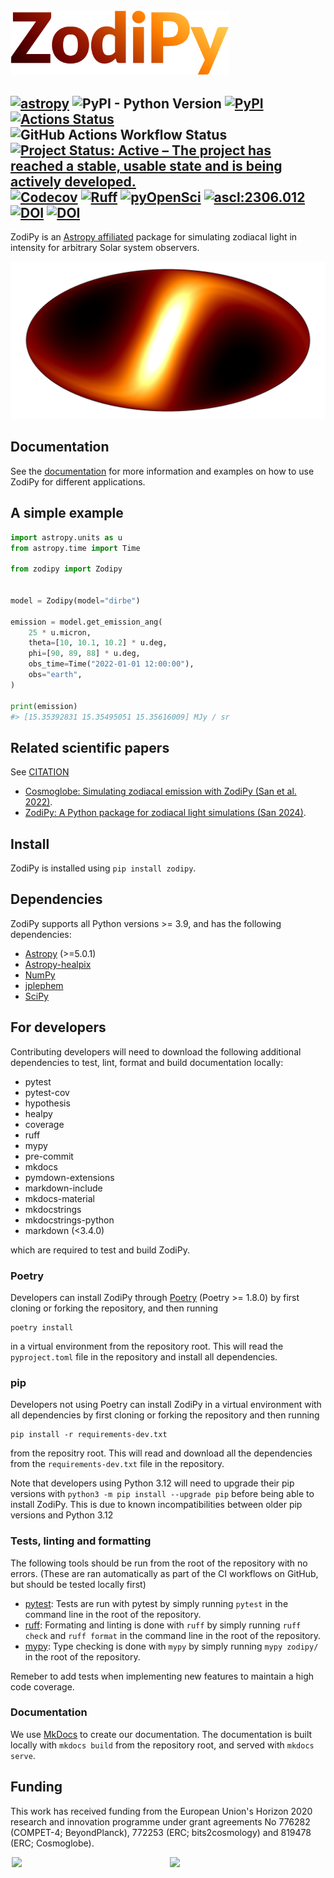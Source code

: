 
<img src="docs/img/zodipy_logo.png" width="350">

[![astropy](https://img.shields.io/badge/powered%20by-AstroPy-orange.svg)](http://www.astropy.org/)
![PyPI - Python Version](https://img.shields.io/pypi/pyversions/zodipy)
[![PyPI](https://img.shields.io/pypi/v/zodipy.svg?logo=python)](https://pypi.org/project/zodipy)
[![Actions Status](https://img.shields.io/github/actions/workflow/status/Cosmoglobe/Zodipy/tests.yml?branch=main&logo=github)](https://github.com/Cosmoglobe/Zodipy/actions)
![GitHub Actions Workflow Status](https://img.shields.io/github/actions/workflow/status/Cosmoglobe/zodipy/mkdocs-deploy.yml?branch=main&style=flat-square&logo=github&label=docs)
[![Project Status: Active – The project has reached a stable, usable state and is being actively developed.](https://img.shields.io/badge/repo_status-Active-success)](https://www.repostatus.org/#active)
[![Codecov](https://img.shields.io/codecov/c/github/Cosmoglobe/zodipy?token=VZP9L79EUJ&logo=codecov)](https://app.codecov.io/gh/Cosmoglobe/zodipy)
[![Ruff](https://img.shields.io/endpoint?url=https://raw.githubusercontent.com/astral-sh/ruff/main/assets/badge/v2.json)](https://github.com/astral-sh/ruff)
[![pyOpenSci](https://tinyurl.com/y22nb8up)](https://github.com/pyOpenSci/software-review/issues/161)
[![ascl:2306.012](https://img.shields.io/badge/ascl-2306.012-blue.svg?colorB=262255)](https://ascl.net/2306.012)
[![DOI](https://zenodo.org/badge/394929213.svg)](https://zenodo.org/doi/10.5281/zenodo.10999611)
[![DOI](https://joss.theoj.org/papers/10.21105/joss.06648/status.svg)](https://doi.org/10.21105/joss.06648)
---


ZodiPy is an [Astropy affiliated](https://www.astropy.org/affiliated/) package for simulating zodiacal light in intensity for arbitrary Solar system observers.

![plot](docs/img/zodipy_map.png)

## Documentation
See the [documentation](https://cosmoglobe.github.io/zodipy/) for more information and examples on how to use ZodiPy for different applications.

## A simple example
```python
import astropy.units as u
from astropy.time import Time

from zodipy import Zodipy


model = Zodipy(model="dirbe")

emission = model.get_emission_ang(
    25 * u.micron,
    theta=[10, 10.1, 10.2] * u.deg,
    phi=[90, 89, 88] * u.deg,
    obs_time=Time("2022-01-01 12:00:00"),
    obs="earth",
)

print(emission)
#> [15.35392831 15.35495051 15.35616009] MJy / sr
```

## Related scientific papers
See [CITATION](https://github.com/Cosmoglobe/zodipy/blob/main/CITATION.bib)
- [Cosmoglobe: Simulating zodiacal emission with ZodiPy (San et al. 2022)](https://arxiv.org/abs/2205.12962). 
- [ZodiPy: A Python package for zodiacal light simulations (San 2024)](https://joss.theoj.org/papers/10.21105/joss.06648#). 


## Install
ZodiPy is installed using `pip install zodipy`.

## Dependencies
ZodiPy supports all Python versions >= 3.9, and has the following dependencies:
- [Astropy](https://www.astropy.org/) (>=5.0.1)
- [Astropy-healpix](https://astropy-healpix.readthedocs.io/en/latest/)
- [NumPy](https://numpy.org/)
- [jplephem](https://pypi.org/project/jplephem/)
- [SciPy](https://scipy.org/)

## For developers
Contributing developers will need to download the following additional dependencies to test, lint, format and build documentation locally:
- pytest
- pytest-cov
- hypothesis
- healpy
- coverage
- ruff
- mypy
- pre-commit
- mkdocs
- pymdown-extensions
- markdown-include
- mkdocs-material
- mkdocstrings
- mkdocstrings-python
- markdown (<3.4.0)

which are required to test and build ZodiPy.

### Poetry
Developers can install ZodiPy through [Poetry](https://python-poetry.org/) (Poetry >= 1.8.0) by first cloning or forking the repository, and then running 
```
poetry install
```
in a virtual environment from the repository root. This will read the `pyproject.toml` file in the repository and install all dependencies. 

### pip
Developers not using Poetry can install ZodiPy in a virtual environment with all dependencies by first cloning or forking the repository and then running 
```
pip install -r requirements-dev.txt
```
from the repositry root. This will read and download all the dependencies from the `requirements-dev.txt` file in the repository. 

Note that developers using Python 3.12 will need to upgrade their pip versions with `python3 -m pip install --upgrade pip` before being able to install ZodiPy. This is due to known incompatibilities between older pip versions and Python 3.12

### Tests, linting and formatting
The following tools should be run from the root of the repository with no errors. (These are ran automatically as part of the CI workflows on GitHub, but should be tested locally first)

- [pytest](https://docs.pytest.org/en/8.0.x/): Tests are run with pytest by simply running `pytest` in the command line in the root of the repository. 
- [ruff](https://github.com/astral-sh/ruff): Formating and linting is done with `ruff` by simply running `ruff check` and `ruff format` in the command line in the root of the repository. 
- [mypy](https://mypy-lang.org/): Type checking is done with `mypy` by simply running `mypy zodipy/` in the root of the repository.

Remeber to add tests when implementing new features to maintain a high code coverage.

### Documentation
We use [MkDocs](https://www.mkdocs.org/) to create our documentation. The documentation is built locally with `mkdocs build` from the repository root, and served with `mkdocs serve`.


## Funding
This work has received funding from the European Union's Horizon 2020 research and innovation programme under grant agreements No 776282 (COMPET-4; BeyondPlanck), 772253 (ERC; bits2cosmology) and 819478 (ERC; Cosmoglobe).


<div style="display: flex; flex-direction: row; justify-content: space-evenly">
    <img style="width: 49%; height: auto; max-width: 500px; align-self: center" src="https://user-images.githubusercontent.com/28634670/170697040-d5ec2935-29d0-4847-8999-9bc4eaa59e56.jpeg"> 
    &nbsp; 
    <img style="width: 49%; height: auto; max-width: 500px; align-self: center" src="https://user-images.githubusercontent.com/28634670/170697140-b010aa69-9f9a-44c0-b702-8a05ec0b6d3e.jpeg">
</div>
